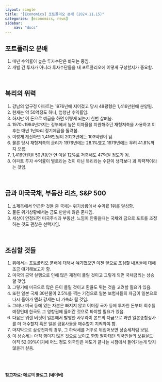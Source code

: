 ```yaml
---
layout: single
title: "[Economics] 포트폴리오 분배 (2024.11.15)"
categories: [economics, news]
sidebar:
    nav: "docs"
---
```


## 포트폴리오 분배
1. 매년 수익률이 높은 투자수단은 바뀌는 중임.
1. 개별 건 투자가 아니라 투자수단들을 내 포트폴리오에 어떻게 구성할지가 중요함.

<br/>

## 복리의 위력
1. 강남의 압구정 아파트는 1976년에 지어졌고 당시 48평형은 1,416만원에 분양됨.
1. 현재는 약 50억정도 하니, 엄청난 수익률임.
1. 하지만 이 돈으로 예금을 하면 어떻게 되는지 한번 살펴봄.
1. 1970~1994년까지는 정부에서 높은 이자율을 지원해주던 재형저축을 사용하고 이후는 매년 1년짜리 정기예금을 돌려봄.
1. 이렇게 계산하면 1,416만원이 2023년에는 103억원이 됨.
1. 물론 당시 재형저축의 금리가 1976년에는 28.1%였고 1979년에는 무려 41.8%까지 오름.
1. 1,416만원을 50년동안 연 이율 12%로 저축해도 47억원 정도가 됨.
1. 아파트 투자 수익률이 별로라는 것이 아닌 복리라는 수단이 생각보다 꽤 위력적이라는 것임.

<br/>

## 금과 미국국채, 부동산 리츠, S&P 500
1. 소제목에서 언급한 것들 중 국채는 위기상황에서 수익률 1위를 달성함.
1. 물론 위기상황에서는 금도 만만치 않은 존재임.
1. 세상이 안정되면 미국주식과 부동산, 느낌이 안좋을때는 국채와 금으로 포트를 조정하는 것도 괜찮은 선택지임.

<br/>

## 조심할 것들
1. 위에서는 포트폴리오 분배에 대해서 얘기했으면 이젠 앞으로 조심할 내용들에 대해 조금 얘기해보고자 함.
1. 미국의 공약 실행으로 인해 많은 재정이 풀릴 것이고 그렇게 되면 국채금리는 상승할 것임.
1. 그렇기에 미국으로 많은 돈이 몰릴 것이고 환율도 튀는 것을 고려할 필요가 있음.
1. 또한 일본 국채 30년물이 2.5%를 찍는 기점으로 일본 보험사들의 자금이 일본으로 다시 돌아가 엔화 강세는 더 가속화 될 것임.
1. 그러나 미국 등에 있는 자본은 빠지지 않고 이머징 국가 등에 투자한 돈부터 회수될 예정인데 한국도 그 영향권에 들어간 것으로 봐야할 필요가 있음.
1. 다음은 워렌 버핏이 일본에서 발행한 사무라이 본드의 자금으로 과연 일본종합상사를 더 매수할지 혹은 일본 금융사들을 매수할지 지켜봐야 함.
1. 마지막으로 삼성전자의 경우, 그 하락세를 거꾸로 뒤집어보면 상승세처럼 보임.
1. 이 상승세는 아직 꺾이지 않은 것으로 보이고 한창 팔아대던 외국인들의 보유율도 아직 52.09%이기에 어느 정도 외국인은 매도가 끝나는 시점에서 들어가는게 맞지 않을까 싶음.


<br/>
<br/>

#### 참고자료: 메르의 블로그 (네이버) 